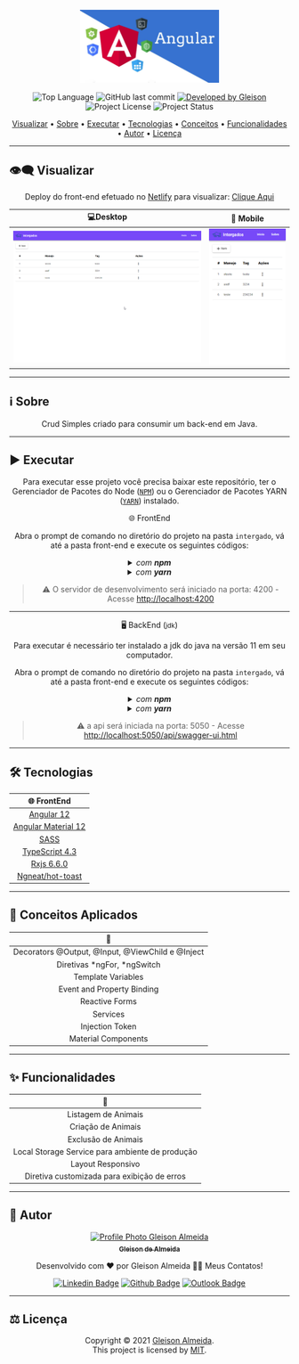 <p align="center">
  <img alt="Logo Angular" src=".github/logo.jpeg" width="250px"/>
</p>

<p align="center"> 
  <img alt="Top Language" src="https://img.shields.io/github/languages/top/gleisonkz/intergado?color=3498db&style=for-the-badge">
  <img alt="GitHub last commit" src="https://img.shields.io/github/last-commit/gleisonkz/intergado?color=3498db&style=for-the-badge&label=Ultimo%20Commit">   
  <a href="https://github.com/gleisonkz">
    <img alt="Developed by Gleison" src="https://img.shields.io/badge/Developer-Gleison-%3498db?color=3498db&style=for-the-badge&label=Desenvolvedor">
  </a>  
  <img alt="Project License" src="https://img.shields.io/apm/l/vim-mode?style=for-the-badge&label=licen%C3%A7a"/>   
   <img alt="Project Status" src="https://img.shields.io/badge/Concluído-%3498db?color=3498db&style=for-the-badge&label=Status">  
  
</p>

<p align="center">
 <a href="#eye_speech_bubble-visualizar">Visualizar</a> •
 <a href="#information_source-sobre">Sobre</a> •
 <a href="#arrow_forward-executar">Executar</a> •
 <a href="#hammer_and_wrench-tecnologias">Tecnologias</a> • 
 <a href="#brain-conceitos-aplicados">Conceitos</a> •
 <a href="#sparkles-funcionalidades-e-melhorias">Funcionalidades</a> •
 <a href="#boy-autor">Autor</a> •
 <a href="#balance_scale-licença">Licença</a>
</p>

---

## :eye_speech_bubble: **Visualizar**

<div align="center">

Deploy do front-end efetuado no [Netlify](https://www.netlify.com/) para visualizar: [Clique Aqui](https://intergado.netlify.app/home)

|                             :computer:Desktop                             |                             :iphone: Mobile                              |
| :-----------------------------------------------------------------------: | :----------------------------------------------------------------------: |
| <kbd><img src=".github/previews/desktop-preview.png" alt="Tablet"/></kbd> | <kbd><img src=".github/previews/mobile-preview.png" alt="Mobile"/></kbd> |

</div>
  
---

## :information_source: Sobre

<div align="center">

Crud Simples criado para consumir um back-end em Java.

---

</div>

## :arrow_forward: **Executar**

<div align="center">

Para executar esse projeto você precisa baixar este repositório, ter o Gerenciador de Pacotes do Node ([`NPM`](https://www.npmjs.com/get-npm)) ou o Gerenciador de Pacotes YARN ([`YARN`](https://yarnpkg.com/getting-started)) instalado.

🌐 FrontEnd

Abra o prompt de comando no diretório do projeto na pasta <code>intergado</code>, vá até a pasta front-end e execute os seguintes códigos:

<details>
  <summary><i>com <b>npm</b></i></summary>
  
  ```bash
  # Instalar dependências
  $ npm install ou npm i

# Iniciar o servidor de desenvolvimento

$ ng serve --open ou ng s -o

````

</details>

<details>
<summary><i>com <b>yarn</b></i></summary>

```bash
# Instalar dependências
$ yarn install

# Iniciar o servidor de desenvolvimento
$ ng serve --open ou ng s -o

````

</details>

> ⚠️ O servidor de desenvolvimento será iniciado na porta: 4200 - Acesse <http://localhost:4200>

</div>

<div align="center">

---

🖥 BackEnd (<small>jdk</small>)

Para executar é necessário ter instalado a jdk do java na versão 11 em seu computador.

Abra o prompt de comando no diretório do projeto na pasta <code>intergado</code>, vá até a pasta front-end e execute os seguintes códigos:

<details>
<summary><i>com <b>npm</b></i></summary>

```bash

# Iniciar o servidor de desenvolvimento
$ npm run server

```

</details>

<details>
<summary><i>com <b>yarn</b></i></summary>

```bash

# Iniciar o servidor de desenvolvimento
$ yarn run server

```

</details>

> ⚠️ a api será iniciada na porta: 5050 - Acesse <http://localhost:5050/api/swagger-ui.html>

</div>

---

## :hammer_and_wrench: **Tecnologias**

<div align="center">

|             :globe_with_meridians: FrontEnd             |
| :-----------------------------------------------------: |
|            [Angular 12](https://angular.io/)            |
|   [Angular Material 12](https://material.angular.io/)   |
|             [SASS](https://sass-lang.com/)              |
|    [TypeScript 4.3](https://www.typescriptlang.org/)    |
|      [Rxjs 6.6.0](https://rxjs.dev/guide/overview)      |
| [Ngneat/hot-toast](https://ngneat.github.io/hot-toast/) |

</div>

---

## :brain: **Conceitos Aplicados**

<div align="center">

|                 :page_facing_up:                 |
| :----------------------------------------------: |
| Decorators @Output, @Input, @ViewChild e @Inject |
|           Diretivas *ngFor, *ngSwitch            |
|                Template Variables                |
|            Event and Property Binding            |
|                  Reactive Forms                  |
|                     Services                     |
|                 Injection Token                  |
|               Material Components                |

</div>

---

## :sparkles: **Funcionalidades**

<div align="center">

|                :page_facing_up:                 |
| :---------------------------------------------: |
|               Listagem de Animais               |
|               Criação de Animais                |
|               Exclusão de Animais               |
| Local Storage Service para ambiente de produção |
|                Layout Responsivo                |
|   Diretiva customizada para exibição de erros   |

</div>

---

## :boy: **Autor**

<div align="center">

<a href="https://github.com/gleisonkz">
 <img src="https://avatars1.githubusercontent.com/u/9919?s=200&v=4" width="100px;" alt="Profile Photo Gleison Almeida"/>
 <br/>
 <sub><b>Gleison de Almeida</b></sub>
</a>

Desenvolvido com ❤️ por Gleison Almeida 👋🏽 Meus Contatos!

[![Linkedin Badge](https://img.shields.io/badge/-Gleison-blue?style=flat-square&logo=Linkedin&logoColor=white)](https://www.linkedin.com/in/gleison-ribeiro-a65257119)
[![Github Badge](https://img.shields.io/badge/-Gleison-000?style=flat-square&logo=Github&logoColor=white)](https://github.com/gleisonkz)
[![Outlook Badge](https://img.shields.io/badge/-Gleison-0078d4?style=flat-square&logo=microsoft-outlook&logoColor=white)](mailto:gleisonsubzerokz@gmail.com)

</div>

---

## :balance_scale: **Licença**

<div align="center">

Copyright © 2021 [Gleison Almeida](https://github.com/gleisonkz).<br />
This project is licensed by [MIT](./LICENSE).

</div>
